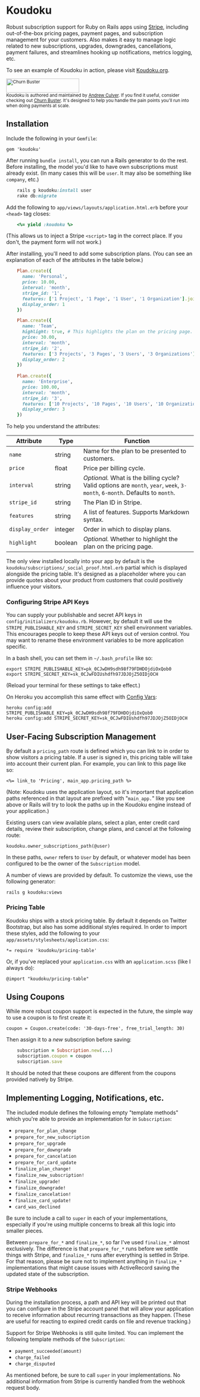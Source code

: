 # Koudoku

Robust subscription support for Ruby on Rails apps using [Stripe](https://stripe.com), including out-of-the-box pricing pages, payment pages, and  subscription management for your customers. Also makes it easy to manage logic related to new subscriptions, upgrades, downgrades, cancellations, payment failures, and streamlines hooking up notifications, metrics logging, etc.

To see an example of Koudoku in action, please visit [Koudoku.org](http://koudoku.org/).

<small><a href="http://churnbuster.io"><img src="https://s3.amazonaws.com/andrew-culver-images/churn-buster/koudoku-readme.png" width="196" height="38" alt="Churn Buster" /></a><br>Koudoku is authored and maintained by [Andrew Culver](http://twitter.com/andrewculver). If you find it useful, consider checking out [Churn Buster](http://churnbuster.io). It's designed to help you handle the pain points you'll run into when doing payments at scale.</small>

## Installation

Include the following in your `Gemfile`:

    gem 'koudoku'
    
After running `bundle install`, you can run a Rails generator to do the rest. Before installing, the model you'd like to have own subscriptions must already exist. (In many cases this will be `user`. It may also be something like `company`, etc.)

```ruby
    rails g koudoku:install user
    rake db:migrate
```
    
Add the following to `app/views/layouts/application.html.erb` before your `<head>` tag closes:

```ruby
    <%= yield :koudoku %>
```
    
(This allows us to inject a Stripe `<script>` tag in the correct place. If you don't, the payment form will not work.)
  
After installing, you'll need to add some subscription plans. (You can see an explanation of each of the attributes in the table below.)

```ruby
    Plan.create({
      name: 'Personal',
      price: 10.00,
      interval: 'month',
      stripe_id: '1',
      features: ['1 Project', '1 Page', '1 User', '1 Organization'].join("\n\n"),
      display_order: 1
    })

    Plan.create({
      name: 'Team',
      highlight: true, # This highlights the plan on the pricing page.
      price: 30.00,
      interval: 'month',
      stripe_id: '2',
      features: ['3 Projects', '3 Pages', '3 Users', '3 Organizations'].join("\n\n"),
      display_order: 2
    })
    
    Plan.create({
      name: 'Enterprise',
      price: 100.00, 
      interval: 'month',
      stripe_id: '3', 
      features: ['10 Projects', '10 Pages', '10 Users', '10 Organizations'].join("\n\n"), 
      display_order: 3
    })
```    

To help you understand the attributes:
    
| Attribute       | Type    | Function |
| --------------- | ------- | -------- |
| `name`          | string  | Name for the plan to be presented to customers. |
| `price`         | float   | Price per billing cycle. |
| `interval`      | string  | *Optional.* What is the billing cycle? Valid options are `month`, `year`, `week`, `3-month`, `6-month`. Defaults to `month`. |
| `stripe_id`     | string  | The Plan ID in Stripe. |
| `features`      | string  | A list of features. Supports Markdown syntax. |
| `display_order` | integer | Order in which to display plans. |
| `highlight`     | boolean | *Optional.* Whether to highlight the plan on the pricing page. |

The only view installed locally into your app by default is the `koudoku/subscriptions/_social_proof.html.erb` partial which is displayed alongside the pricing table. It's designed as a placeholder where you can provide quotes about your product from customers that could positively influence your visitors.
    
### Configuring Stripe API Keys

You can supply your publishable and secret API keys in `config/initializers/koudoku.rb`. However, by default it will use the `STRIPE_PUBLISHABLE_KEY` and `STRIPE_SECRET_KEY` shell environment variables. This encourages people to keep these API keys out of version control. You may want to rename these environment variables to be more application specific.

In a bash shell, you can set them in `~/.bash_profile` like so:

    export STRIPE_PUBLISHABLE_KEY=pk_0CJwDH9sdh98f79FDHDOjdiOxQob0
    export STRIPE_SECRET_KEY=sk_0CJwFDIUshdfh97JDJOjZ5OIDjOCH
    
(Reload your terminal for these settings to take effect.)
    
On Heroku you accomplish this same effect with [Config Vars](https://devcenter.heroku.com/articles/config-vars):

    heroku config:add STRIPE_PUBLISHABLE_KEY=pk_0CJwDH9sdh98f79FDHDOjdiOxQob0
    heroku config:add STRIPE_SECRET_KEY=sk_0CJwFDIUshdfh97JDJOjZ5OIDjOCH
    
## User-Facing Subscription Management

By default a `pricing_path` route is defined which you can link to in order to show visitors a pricing table. If a user is signed in, this pricing table will take into account their current plan. For example, you can link to this page like so:

    <%= link_to 'Pricing', main_app.pricing_path %>
    
(Note: Koudoku uses the application layout, so it's important that application paths referenced in that layout are prefixed with "`main_app.`" like you see above or Rails will try to look the paths up in the Koudoku engine instead of your application.)

Existing users can view available plans, select a plan, enter credit card details, review their subscription, change plans, and cancel at the following route:

    koudoku.owner_subscriptions_path(@user)
  
In these paths, `owner` refers to `User` by default, or whatever model has been configured to be the owner of the `Subscription` model.

A number of views are provided by default. To customize the views, use the following generator:

    rails g koudoku:views

### Pricing Table

Koudoku ships with a stock pricing table. By default it depends on Twitter Bootstrap, but also has some additional styles required. In order to import these styles, add the following to your `app/assets/stylesheets/application.css`:

    *= require 'koudoku/pricing-table'
    
Or, if you've replaced your `application.css` with an `application.scss` (like I always do):

    @import "koudoku/pricing-table"
    
## Using Coupons

While more robust coupon support is expected in the future, the simple way to use a coupon is to first create it:

    coupon = Coupon.create(code: '30-days-free', free_trial_length: 30)
    
Then assign it to a _new_ subscription before saving:

```ruby
    subscription = Subscription.new(...)
    subscription.coupon = coupon
    subscription.save
```    

It should be noted that these coupons are different from the coupons provided natively by Stripe.
    
## Implementing Logging, Notifications, etc.

The included module defines the following empty "template methods" which you're able to provide an implementation for in `Subscription`:

 - `prepare_for_plan_change`
 - `prepare_for_new_subscription`
 - `prepare_for_upgrade`
 - `prepare_for_downgrade`
 - `prepare_for_cancelation`
 - `prepare_for_card_update`
 - `finalize_plan_change!`
 - `finalize_new_subscription!`
 - `finalize_upgrade!`
 - `finalize_downgrade!`
 - `finalize_cancelation!`
 - `finalize_card_update!`
 - `card_was_declined`
 
Be sure to include a call to `super` in each of your implementations, especially if you're using multiple concerns to break all this logic into smaller pieces.

Between `prepare_for_*` and `finalize_*`, so far I've used `finalize_*` almost exclusively. The difference is that `prepare_for_*` runs before we settle things with Stripe, and `finalize_*` runs after everything is settled in Stripe. For that reason, please be sure not to implement anything in `finalize_*` implementations that might cause issues with ActiveRecord saving the updated state of the subscription.

### Stripe Webhooks

During the installation process, a path and API key will be printed out that you can configure in the Stripe account panel that will allow your application to receive information about recurring transactions as they happen. (These are useful for reacting to expired credit cards on file and revenue tracking.)

Support for Stripe Webhooks is still quite limited. You can implement the following template methods of the `Subscription`:

  - `payment_succeeded(amount)`
  - `charge_failed`
  - `charge_disputed`
  
As mentioned before, be sure to call `super` in your implementations. No additional information from Stripe is currently handled from the webhook request body.
